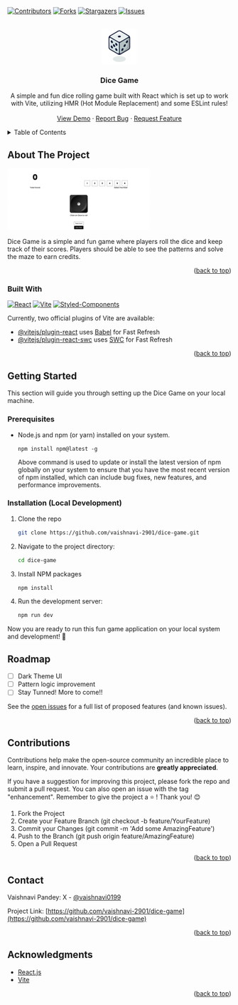 <a name="readme-top"></a>

[![Contributors][contributors-shield]][contributors-url]
[![Forks][forks-shield]][forks-url]
[![Stargazers][stars-shield]][stars-url]
[![Issues][issues-shield]][issues-url]

<br />
<div align="center">
  <a href="https://github.com/vaishnavi-2901/dice-game">
    <img src="public/images/dice_game_logo.png" alt="dice-game-logo" width="80" height="80">
  </a>

<h3 align="center">Dice Game</h3>

  <p align="center">
    A simple and fun dice rolling game built with React which is set up to work with Vite, utilizing HMR (Hot Module Replacement) and some ESLint rules!
    <br />
    <br />
    <a href="https://YTBI">View Demo</a>
    ·
    <a href="https://github.com/vaishnavi-2901/dice-game/issues/new?labels=bug&template=bug-report.md">Report Bug</a>
    ·
    <a href="https://github.com/vaishnavi-2901/dice-game/issues/new?labels=enhancement&template=feature-request.md">Request Feature</a>
  </p>
</div>

<details>
  <summary>Table of Contents</summary>
  <ol>
    <li>
      <a href="#about-the-project">About The Project</a>
      <ul>
        <li><a href="#built-with">Built With</a></li>
      </ul>
    </li>
    <li>
      <a href="#getting-started">Getting Started</a>
      <ul>
        <li><a href="#prerequisites">Prerequisites</a></li>
        <li><a href="#installation">Installation</a></li>
      </ul>
    </li>
    <li><a href="#usage">Usage</a></li>
    <li><a href="#roadmap">Roadmap</a></li>
    <li><a href="#contributing">Contributing</a></li>
    <li><a href="#contact">Contact</a></li>
    <li><a href="#acknowledgments">Acknowledgments</a></li>
  </ol>
</details>

## About The Project

[![Dice Game][product-screenshot]](public/images/Product_screenshot.png)

Dice Game is a simple and fun game where players roll the dice and keep track of their scores. Players should be able to see the patterns and solve the maze to earn credits.

<p align="right">(<a href="#readme-top">back to top</a>)</p>

### Built With

[![React][React.js]][React-url]
[![Vite][Vite]][Vite-url]
[![Styled-Components][Styled-Components]][Styled-Components-url]

Currently, two official plugins of Vite are available:

* [@vitejs/plugin-react](https://github.com/vitejs/vite-plugin-react) uses [Babel](https://babeljs.io/) for Fast Refresh
* [@vitejs/plugin-react-swc](https://github.com/vitejs/vite-plugin-react-swc) uses [SWC](https://swc.rs/) for Fast Refresh

<p align="right">(<a href="#readme-top">back to top</a>)</p>

## Getting Started

This section will guide you through setting up the Dice Game on your local machine.

### Prerequisites

* Node.js and npm (or yarn) installed on your system.
  ```
  npm install npm@latest -g
  ```
  Above command is used to update or install the latest version of npm globally on your system to ensure that you have the most recent version of npm installed, which can include bug fixes, new features, and performance improvements.

### Installation (Local Development)

1. Clone the repo
   ```sh
   git clone https://github.com/vaishnavi-2901/dice-game.git
   ```
2. Navigate to the project directory:
    ```sh
    cd dice-game
    ```
3. Install NPM packages
   ```sh
   npm install
   ```
4. Run the development server:
    ```sh
    npm run dev
    ```

Now you are ready to run this fun game application on your local system and development! 🎉


## Roadmap

- [ ] Dark Theme UI
- [ ] Pattern logic improvement
- [ ] Stay Tunned! More to come!!

See the [open issues](https://github.com/vaishnavi-2901/dice-game/issues) for a full list of proposed features (and known issues).

<p align="right">(<a href="#readme-top">back to top</a>)</p>

## Contributions

Contributions help make the open-source community an incredible place to learn, inspire, and innovate. Your contributions are **greatly appreciated**.

If you have a suggestion for improving this project, please fork the repo and submit a pull request. You can also open an issue with the tag "enhancement".
Remember to give the project a ⭐️ ! Thank you! 😊

1. Fork the Project
2. Create your Feature Branch (git checkout -b feature/YourFeature)
3. Commit your Changes (git commit -m 'Add some AmazingFeature')
4. Push to the Branch (git push origin feature/AmazingFeature)
5. Open a Pull Request

<p align="right">(<a href="#readme-top">back to top</a>)</p>

## Contact

Vaishnavi Pandey: X - [@vaishnavi0199](https://x.com/vaishnavi0199)

Project Link: [https://github.com/vaishnavi-2901/dice-game](https://github.com/vaishnavi-2901/dice-game)

<p align="right">(<a href="#readme-top">back to top</a>)</p>

## Acknowledgments

* [React.js][React-url]
* [Vite][Vite-url]

<p align="right">(<a href="#readme-top">back to top</a>)</p>

<!-- MARKDOWN LINKS & IMAGES -->
[contributors-shield]: https://img.shields.io/github/contributors/vaishnavi-2901/dice-game.svg?style=for-the-badge
[contributors-url]: https://github.com/vaishnavi-2901/dice-game/graphs/contributors
[forks-shield]: https://img.shields.io/github/forks/vaishnavi-2901/dice-game.svg?style=for-the-badge
[forks-url]: https://github.com/vaishnavi-2901/dice-game/network/members
[stars-shield]: https://img.shields.io/github/stars/vaishnavi-2901/dice-game.svg?style=for-the-badge
[stars-url]: https://github.com/vaishnavi-2901/dice-game/stargazers
[issues-shield]: https://img.shields.io/github/issues/vaishnavi-2901/dice-game.svg?style=for-the-badge
[issues-url]: https://github.com/vaishnavi-2901/dice-game/issues
[product-screenshot]: public/images/Product_screenshot.png
[React.js]: https://img.shields.io/badge/React-20232A?style=for-the-badge&logo=react&logoColor=61DAFB
[React-url]: https://reactjs.org/
[Vite]: https://img.shields.io/badge/Vite-646CFF?style=for-the-badge&logo=vite&logoColor=white
[Vite-url]: https://vitejs.dev/
[Styled-Components]: https://img.shields.io/badge/Styled--Components-DB7093?style=for-the-badge&logo=styled-components&logoColor=white
[Styled-Components-url]: https://styled-components.com/
